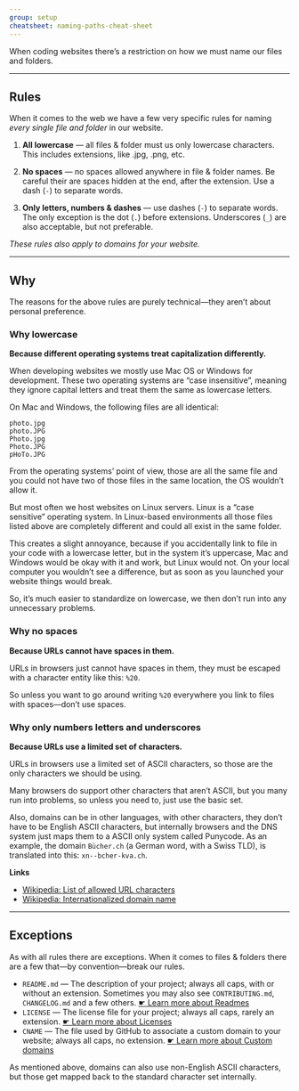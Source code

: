 ```yaml
---
group: setup
cheatsheet: naming-paths-cheat-sheet
---
```


When coding websites there’s a restriction on how we must name our files and folders.

---

## Rules

When it comes to the web we have a few very specific rules for naming *every single file and folder* in our website.

1. **All lowercase** — all files & folder must us only lowercase characters.
  This includes extensions, like .jpg, .png, etc.

2. **No spaces** — no spaces allowed anywhere in file & folder names.
  Be careful their are spaces hidden at the end, after the extension.
  Use a dash (`-`) to separate words.

3. **Only letters, numbers & dashes** — use dashes (`-`) to separate words.
  The only exception is the dot (`.`) before extensions.
  Underscores (`_`) are also acceptable, but not preferable.

*These rules also apply to domains for your website.*

---

## Why

The reasons for the above rules are purely technical—they aren’t about personal preference.

### Why lowercase

**Because different operating systems treat capitalization differently.**

When developing websites we mostly use Mac OS or Windows for development. These two operating systems are “case insensitive”, meaning they ignore capital letters and treat them the same as lowercase letters.

On Mac and Windows, the following files are all identical:

```
photo.jpg
photo.JPG
Photo.jpg
Photo.JPG
pHoTo.JPG
```

From the operating systems’ point of view, those are all the same file and you could not have two of those files in the same location, the OS wouldn’t allow it.

But most often we host websites on Linux servers. Linux is a “case sensitive” operating system. In Linux-based environments all those files listed above are completely different and could all exist in the same folder.

This creates a slight annoyance, because if you accidentally link to file in your code with a lowercase letter, but in the system it’s uppercase, Mac and Windows would be okay with it and work, but Linux would not. On your local computer you wouldn’t see a difference, but as soon as you launched your website things would break.

So, it’s much easier to standardize on lowercase, we then don’t run into any unnecessary problems.

### Why no spaces

**Because URLs cannot have spaces in them.**

URLs in browsers just cannot have spaces in them, they must be escaped with a character entity like this: `%20`.

So unless you want to go around writing `%20` everywhere you link to files with spaces—don’t use spaces.

### Why only numbers letters and underscores

**Because URLs use a limited set of characters.**

URLs in browsers use a limited set of ASCII characters, so those are the only characters we should be using.

Many browsers do support other characters that aren’t ASCII, but you many run into problems, so unless you need to, just use the basic set.

Also, domains can be in other languages, with other characters, they don’t have to be English ASCII characters, but internally browsers and the DNS system just maps them to a ASCII only system called Punycode. As an example, the domain `Bücher.ch` (a German word, with a Swiss TLD), is translated into this: `xn--bcher-kva.ch`.

**Links**

- [Wikipedia: List of allowed URL characters](https://en.wikipedia.org/wiki/Uniform_resource_locator#List_of_allowed_URL_characters)
- [Wikipedia: Internationalized domain name](https://en.wikipedia.org/wiki/Internationalized_domain_name)

---

## Exceptions

As with all rules there are exceptions. When it comes to files & folders there are a few that—by convention—break our rules.

- `README.md` — The description of your project; always all caps, with or without an extension.
  Sometimes you may also see `CONTRIBUTING.md`, `CHANGELOG.md` and a few others.
  [☛ Learn more about Readmes](/topics/writing-a-readme/)
- `LICENSE` — The license file for your project; always all caps, rarely an extension.
  [☛ Learn more about Licenses](/topics/licenses-copyright/)
- `CNAME` — The file used by GitHub to associate a custom domain to your website; always all caps, no extension.
  [☛ Learn more about Custom domains](/topics/domains/)

As mentioned above, domains can also use non-English ASCII characters, but those get mapped back to the standard character set internally.
